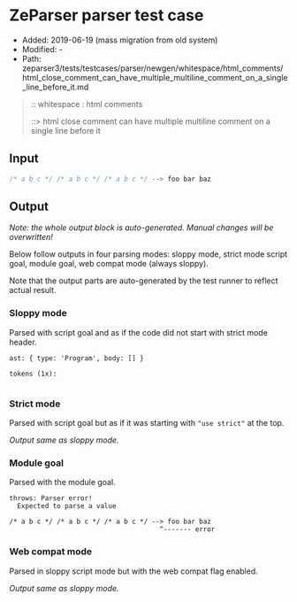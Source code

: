 # ZeParser parser test case

- Added: 2019-06-19 (mass migration from old system)
- Modified: -
- Path: zeparser3/tests/testcases/parser/newgen/whitespace/html_comments/html_close_comment_can_have_multiple_multiline_comment_on_a_single_line_before_it.md

> :: whitespace : html comments
>
> ::> html close comment can have multiple multiline comment on a single line before it

## Input

`````js
/* a b c */ /* a b c */ /* a b c */ --> foo bar baz
`````

## Output

_Note: the whole output block is auto-generated. Manual changes will be overwritten!_

Below follow outputs in four parsing modes: sloppy mode, strict mode script goal, module goal, web compat mode (always sloppy).

Note that the output parts are auto-generated by the test runner to reflect actual result.

### Sloppy mode

Parsed with script goal and as if the code did not start with strict mode header.

`````
ast: { type: 'Program', body: [] }

tokens (1x):
      
`````

### Strict mode

Parsed with script goal but as if it was starting with `"use strict"` at the top.

_Output same as sloppy mode._

### Module goal

Parsed with the module goal.

`````
throws: Parser error!
  Expected to parse a value

/* a b c */ /* a b c */ /* a b c */ --> foo bar baz
                                      ^------- error
`````


### Web compat mode

Parsed in sloppy script mode but with the web compat flag enabled.

_Output same as sloppy mode._
